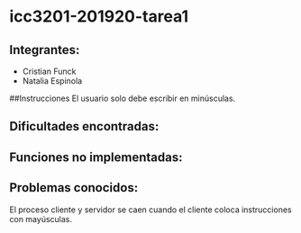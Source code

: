 # icc3201-201920-tarea1
## Integrantes:
* Cristian Funck
* Natalia Espinola

##Instrucciones
El usuario solo debe escribir en minúsculas.

## Dificultades encontradas:


## Funciones no implementadas:


## Problemas conocidos:
El proceso cliente y servidor se caen cuando el cliente coloca instrucciones con mayúsculas.
